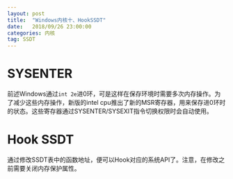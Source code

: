 ```yaml
---
layout: post
title:  "Windows内核十、HookSSDT"
date:   2018/09/26 23:00:00
categories: 内核
tag: SSDT
---
```


# SYSENTER

前述Windows通过`int 2e`进0环，可是这样在保存环境时需要多次内存操作。为了减少这些内存操作，新版的intel cpu推出了新的MSR寄存器，用来保存进0环时的状态。这些寄存器通过SYSENTER/SYSEXIT指令切换权限时会自动使用。

# Hook SSDT

通过修改SSDT表中的函数地址，便可以Hook对应的系统API了。注意，在修改之前需要关闭内存保护属性。